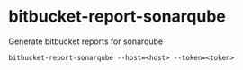 # bitbucket-report-sonarqube

Generate bitbucket reports for sonarqube
```
bitbucket-report-sonarqube --host=<host> --token=<token>
```